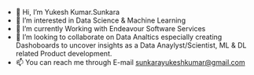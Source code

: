 - 👋 Hi, I’m Yukesh Kumar.Sunkara
- 👀 I’m interested in Data Science & Machine Learning
- 🌱 I’m currently Working with Endeavour Software Services
- 💞️ I’m looking to collaborate on Data Analtics especially creating Dashoboards to uncover insights as a Data Anaylyst/Scientist, ML & DL related Product development.
- 📫 You can reach me through E-mail sunkarayukeshkumar@gmail.com

<!---
vikky789s/vikky789s is a ✨ special ✨ repository because its `README.md` (this file) appears on your GitHub profile.
You can click the Preview link to take a look at your changes.
--->

